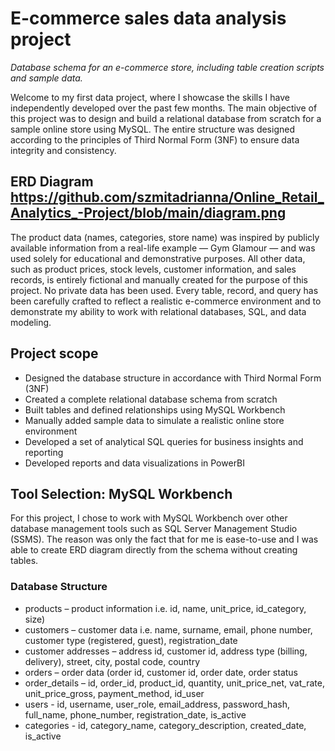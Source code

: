 # E-commerce sales data analysis project
*Database schema for an e-commerce store, including table creation scripts and sample data.*

Welcome to my first data project, where I showcase the skills I have independently developed over the past few months.
The main objective of this project was to design and build a relational database from scratch for a sample online store using MySQL. The entire structure was designed according to the principles of Third Normal Form (3NF) to ensure data integrity and consistency.

## ERD Diagram https://github.com/szmitadrianna/Online_Retail_Analytics_-Project/blob/main/diagram.png

The product data (names, categories, store name) was inspired by publicly available information from a real-life example — Gym Glamour — and was used solely for educational and demonstrative purposes. All other data, such as product prices, stock levels, customer information, and sales records, is entirely fictional and manually created for the purpose of this project.
No private data has been used. Every table, record, and query has been carefully crafted to reflect a realistic e-commerce environment and to demonstrate my ability to work with relational databases, SQL, and data modeling.

## Project scope

* Designed the database structure in accordance with Third Normal Form (3NF)
* Created a complete relational database schema from scratch
* Built tables and defined relationships using MySQL Workbench
* Manually added sample data to simulate a realistic online store environment
* Developed a set of analytical SQL queries for business insights and reporting
* Developed reports and data visualizations in PowerBI

## Tool Selection: MySQL Workbench

For this project, I chose to work with MySQL Workbench over other database management tools such as SQL Server Management Studio (SSMS). The reason was only the fact that for me is ease-to-use and I was able to create ERD diagram directly from the schema without creating tables.

### Database Structure

* products – product information i.e. id, name, unit_price, id_category, size)
* customers – customer data i.e. name, surname, email, phone number, customer type (registered, guest), registration_date
* customer addresses – address id, customer id, address type (billing, delivery), street, city, postal code, country
* orders – order data (order id, customer id, order date, order status
* order_details – id, order_id, product_id, quantity, unit_price_net, vat_rate, unit_price_gross, payment_method, id_user
* users - id, username, user_role, email_address, password_hash, full_name, phone_number, registration_date, is_active
* categories - id, category_name, category_description, created_date, is_active



